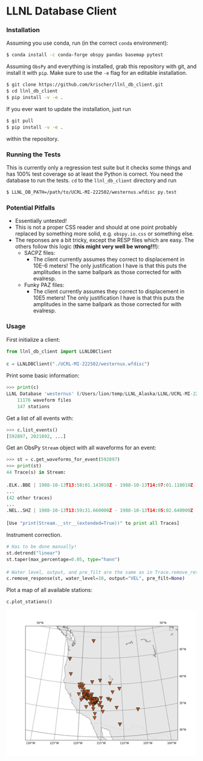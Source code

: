 # LLNL Database Client

### Installation

Assuming you use conda, run (in the correct `conda` environment):

```bash
$ conda install -c conda-forge obspy pandas basemap pytest
```

Assuming `ObsPy` and everything is installed, grab this repository with git, and install it with `pip`. Make sure to use the `-e` flag for an editable installation.

```bash
$ git clone https://github.com/krischer/llnl_db_client.git
$ cd llnl_db_client
$ pip install -v -e .
```

If you ever want to update the installation, just run

```bash
$ git pull
$ pip install -v -e .
```

within the repository.


### Running the Tests

This is currently only a regression test suite but it checks some things and
has 100% test coverage so at least the Python is correct. You need the
database to run the tests. `cd` to the `llnl_db_client` directory and run

```bash
$ LLNL_DB_PATH=/path/to/UCRL-MI-222502/westernus.wfdisc py.test
```

### Potential Pitfalls

* Essentially untested!
* This is not a proper CSS reader and should at one point probably replaced by
  something more solid, e.g. `obspy.io.css` or something else.
* The reponses are a bit tricky, except the RESP files which are easy. The
  others follow this logic (**this might very well be wrong!!!**):
	* SACPZ files:
		* The client currently assumes they correct to displacement in 10E-6 meters! The only justification I have is that this puts the amplitudes in the same ballpark as those corrected for with evalresp.
	* Funky PAZ files:
		* The client currently assumes they correct to displacement in 10E5 meters! The only justification I have is that this puts the amplitudes in the same ballpark as those corrected for with evalresp.

### Usage

First initialize a client:

```python
from llnl_db_client import LLNLDBClient

c = LLNLDBClient("./UCRL-MI-222502/westernus.wfdisc")
```

Print some basic information:


```python
>>> print(c)
LLNL Database 'westernus' (/Users/lion/temp/LLNL_Alaska/LLNL/UCRL-MI-222502)
	11176 waveform files
	147 stations
```

Get a list of all events with:

```python
>>> c.list_events()
[592897, 2021892, ...]
```

Get an ObsPy `Stream` object with all waveforms for an event:

```python
>>> st = c.get_waveforms_for_event(592897)
>>> print(st)
44 Trace(s) in Stream:

.ELK..BBE | 1988-10-13T13:58:01.143010Z - 1988-10-13T14:07:01.118010Z | 40.0 Hz, 21600 samples
...
(42 other traces)
...
.NEL..SHZ | 1988-10-13T13:59:31.660000Z - 1988-10-13T14:05:02.640000Z | 50.0 Hz, 16550 samples

[Use "print(Stream.__str__(extended=True))" to print all Traces]
```

Instrument correction.

```python
# Has to be done manually!
st.detrend("linear")
st.taper(max_percentage=0.05, type="hann")

# Water level, output, and pre_filt are the same as in Trace.remove_response()
c.remove_response(st, water_level=10, output="VEL", pre_filt=None)
```


Plot a map of all available stations:

```python
c.plot_stations()
```

![](doc/images/stations.png)
